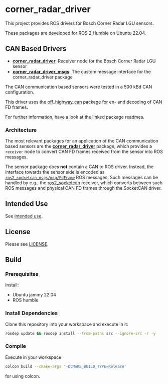 # corner_radar_driver

This project provides ROS drivers for Bosch Corner Radar LGU sensors.

These packages are developed for ROS 2 Humble on Ubuntu 22.04.

## CAN Based Drivers

- [**corner_radar_driver**](corner_radar_driver/README.md): Receiver
  node for the Bosch Corner Radar LGU sensor
- [**corner_radar_driver_msgs**](corner_radar_driver_msgs/README.md):
  The custom message interface for the corner_radar_driver package

The CAN communication based sensors were tested in a 500 kBd CAN configuration.

This driver uses the
[off_highway_can](https://index.ros.org/p/off_highway_can/github-bosch-engineering-off_highway_sensor_drivers/)
package for en- and decoding of CAN FD frames.

For further information, have a look at the linked package readmes.

### Architecture

The most relevant packages for an application of the CAN communication based sensors are the
[**corner_radar_driver**](corner_radar_driver/README.md) package, which provides a `receiver` node
to convert CAN FD frames received from the sensor into ROS messages.

The sensor package does **not** contain a CAN to ROS driver. Instead, the interface towards the
sensor side is encoded as
[`ros2_socketcan_msgs/msg/FdFrame`](https://github.com/autowarefoundation/ros2_socketcan/blob/main/ros2_socketcan_msgs/msg/FdFrame.msg)
ROS messages. Such messages can be handled by e.g., the
[ros2_socketcan](https://github.com/autowarefoundation/ros2_socketcan) receiver, which converts
between such ROS messages and physical CAN FD frames through the SocketCAN driver.

## Intended Use

See [intended use](doc/intended_use.md).

## License

Please see [LICENSE](LICENSE).

## Build

### Prerequisites

Install:

- Ubuntu jammy 22.04
- ROS humble

### Install Dependencies

Clone this repository into your workspace and execute in it:

```bash
rosdep update && rosdep install --from-paths src --ignore-src -r -y
```

### Compile

Execute in your workspace

```bash
colcon build --cmake-args '-DCMAKE_BUILD_TYPE=Release'
```

for using colcon.

